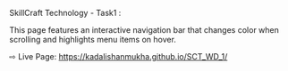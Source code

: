 SkillCraft Technology - Task1 : 

This page features an interactive navigation bar that changes color when scrolling and highlights menu items on hover.

⇨ Live Page: https://kadalishanmukha.github.io/SCT_WD_1/
